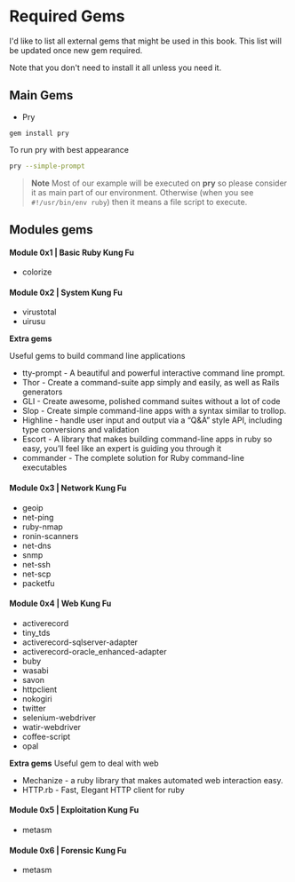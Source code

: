# Required Gems
I'd like to list all external gems that might be used in this book. This list will be updated once new gem required. 

Note that you don't need to install it all unless you need it.

## Main Gems
- Pry
```
gem install pry
```
To run pry with best appearance
```bash
pry --simple-prompt
```

> **Note** Most of our example will be executed on **pry** so please consider it as main part of our environment. Otherwise (when you see `#!/usr/bin/env ruby`) then it means a file script to execute.


## Modules gems 


#### Module 0x1 | Basic Ruby Kung Fu
- colorize

#### Module 0x2 | System Kung Fu
- virustotal
- uirusu

**Extra gems**

Useful gems to build command line applications
  - tty-prompt - A beautiful and powerful interactive command line prompt.
  - Thor - Create a command-suite app simply and easily, as well as Rails generators
  - GLI - Create awesome, polished command suites without a lot of code
  - Slop - Create simple command-line apps with a syntax similar to trollop.
  - Highline - handle user input and output via a “Q&A” style API, including type conversions and validation
  - Escort - A library that makes building command-line apps in ruby so easy, you’ll feel like an expert is guiding you through it
  - commander - The complete solution for Ruby command-line executables

#### Module 0x3 | Network Kung Fu
- geoip
- net-ping
- ruby-nmap 
- ronin-scanners
- net-dns
- snmp
- net-ssh
- net-scp
- packetfu

#### Module 0x4 | Web Kung Fu
- activerecord
- tiny_tds 
- activerecord-sqlserver-adapter 
- activerecord-oracle_enhanced-adapter
- buby
- wasabi
- savon 
- httpclient
- nokogiri
- twitter
- selenium-webdriver 
- watir-webdriver
- coffee-script
- opal

**Extra gems**
Useful gem to deal with web 
- Mechanize - a ruby library that makes automated web interaction easy.
- HTTP.rb - Fast, Elegant HTTP client for ruby


#### Module 0x5 | Exploitation Kung Fu
- metasm

#### Module 0x6 | Forensic Kung Fu
- metasm